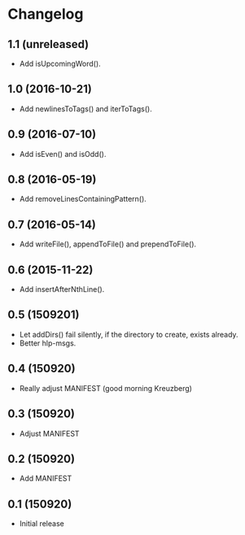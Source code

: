 Changelog
=========

1.1 (unreleased)
----------------

- Add isUpcomingWord().


1.0 (2016-10-21)
----------------

- Add newlinesToTags() and iterToTags().


0.9 (2016-07-10)
----------------

- Add isEven() and isOdd().


0.8 (2016-05-19)
----------------

- Add removeLinesContainingPattern().


0.7 (2016-05-14)
----------------

- Add writeFile(), appendToFile() and prependToFile().


0.6 (2015-11-22)
----------------

- Add insertAfterNthLine().


0.5 (1509201)
-----------

- Let addDirs() fail silently, if the directory to create, exists already.
- Better hlp-msgs.


0.4 (150920)
-----------

- Really adjust MANIFEST (good morning Kreuzberg)


0.3 (150920)
-----------

- Adjust MANIFEST


0.2 (150920)
-----------

- Add MANIFEST


0.1 (150920)
-----------

- Initial release

